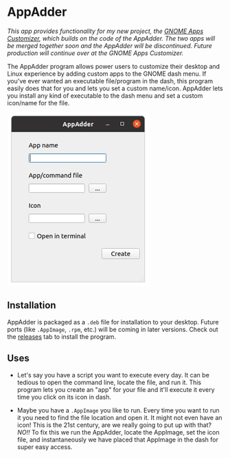 # AppAdder
_This app provides functionality for my new project, the [GNOME Apps Customizer](https://github.com/CyanCoding/GNOME-Apps-Customizer), which builds on the code of the AppAdder. The two apps will be merged together soon and the AppAdder will be discontinued. Future production will continue over at the GNOME Apps Customizer._

The AppAdder program allows power users to customize their desktop and Linux experience by adding custom apps to the GNOME dash menu.
If you've ever wanted an executable file/program in the dash, this program easily does that for you and lets you set a custom name/icon.
AppAdder lets you install any kind of executable to the dash menu and set a custom icon/name for the file.

![AppAdder Image](AppAdder.png)

## Installation
AppAdder is packaged as a `.deb` file for installation to your desktop. Future ports (like `.AppImage`, `.rpm`, etc.) will be coming in later versions.
Check out the [releases](https://github.com/CyanCoding/AppAdder/releases) tab to install the program.

## Uses
- Let's say you have a script you want to execute every day. It can be tedious to open the command line, locate the file, and run it. This program lets you create an "app" for your file and it'll execute it every time you click on its icon in dash.

- Maybe you have a `.AppImage` you like to run. Every time you want to run it you need to find the file location and open it. It might not even have an icon! This is the 21st century, are we really going to put up with that? _NO!!_ To fix this we run the AppAdder, locate the AppImage, set the icon file, and instantaneously we have placed that AppImage in the dash for super easy access.
